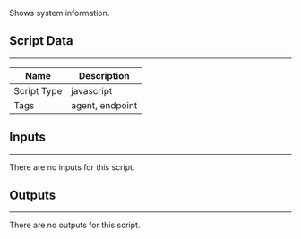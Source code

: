 Shows system information.

## Script Data

---

| **Name** | **Description** |
| --- | --- |
| Script Type | javascript |
| Tags | agent, endpoint |


## Inputs

---
There are no inputs for this script.

## Outputs

---
There are no outputs for this script.
